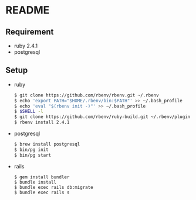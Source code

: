 # README

## Requirement

- ruby 2.4.1
- postgresql

## Setup

- ruby
  ```sh
  $ git clone https://github.com/rbenv/rbenv.git ~/.rbenv
  $ echo 'export PATH="$HOME/.rbenv/bin:$PATH"' >> ~/.bash_profile
  $ echo 'eval "$(rbenv init -)"' >> ~/.bash_profile
  $ $SHELL -l
  $ git clone https://github.com/rbenv/ruby-build.git ~/.rbenv/plugins/ruby-build
  $ rbenv install 2.4.1
  ```

- postgresql
  ```sh
  $ brew install postgresql
  $ bin/pg init
  $ bin/pg start
  ```

- rails
  ```
  $ gem install bundler
  $ bundle install
  $ bundle exec rails db:migrate
  $ bundle exec rails s
  ```
